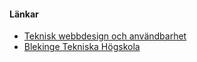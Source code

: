 #### Länkar

+ [Teknisk webbdesign och användbarhet](https://dbwebb.se/kurser/design-v2#kursmoment)
+ [Blekinge Tekniska Högskola](https://www.bth.se/)
